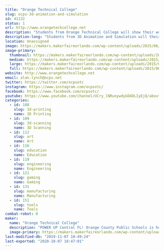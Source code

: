 ```yaml
---
title: "Orange Technical College"
slug: ocps-3d-animation-and-simulation
id: 41132
status: 1
url: http://www.orangetechcollege.net
description: "Students from Orange Technical College will show their work.  "
description-long: "Students from 3D Animation and Simulation will their work."
location: Unassigned
image: https://makers.makerfaireorlando.com/wp-content/uploads/2015/06/3D-Animation-MOCAP-Volume-1024x671.jpg
image-primary:
  thumbnail: https://makers.makerfaireorlando.com/wp-content/uploads/2015/06/3D-Animation-MOCAP-Volume-150x150.jpg
  medium: https://makers.makerfaireorlando.com/wp-content/uploads/2015/06/3D-Animation-MOCAP-Volume-300x197.jpg
  large: https://makers.makerfaireorlando.com/wp-content/uploads/2015/06/3D-Animation-MOCAP-Volume-1024x671.jpg
  full: https://makers.makerfaireorlando.com/wp-content/uploads/2015/06/3D-Animation-MOCAP-Volume.jpg
website: http://www.orangetechcollege.net
email: alan.lynch@ocps.net
twitter: https://twitter.com/ocpsotc
instagram: https://www.instagram.com/ocpsotc/
facebook: https://www.facebook.com/ocpsotc/
youtube: https://www.youtube.com/channel/UCry_lNRunywdyGO4DLIyEjQ/about
categories:
  - id: 108
    slug: 3d-printing
    name: 3D Printing
  - id: 109
    slug: 3d-scanning
    name: 3D Scanning
  - id: 112
    slug: art
    name: Art
  - id: 116
    slug: education
    name: Education
  - id: 119
    slug: engineering
    name: Engineering
  - id: 121
    slug: gaming
    name: Gaming
  - id: 131
    slug: manufacturing
    name: Manufacturing
  - id: 151
    slug: tools
    name: Tools
combat-robot: 0
maker:
  name: "Orange Technical College"
  description: "POWER UP Central FL! Orange County Public Schools is home to Orange Technical College with five convenient campuses (Mid Florida, Orlando, Westside, Winter Park and Avalon) offering programs that feature affordable tuition, highly-qualified instructors and real-world curriculum. Whether a student is looking to jump into career training right out of high school, or interested in starting a whole new profession, Orange Technical College is the way to go! The interactive classrooms and simulated work atmosphere provide students with hands-on experience that builds the confidence to succeed in the workplace. At an unbeatable price, and fully accepting of financial aid, the tech centers are the perfect gateway to exciting careers in health sciences, information technology, digital/media arts, audio/video technologies, automotive, building construction, manufacturing and so much more."
  image-primary: https://makers.makerfaireorlando.com/wp-content/uploads/2016/10/Button_OTC_Horiz-1024x337.png
last-modified-db: "2019-11-07 10:49:24"
last-exported: "2020-10-07 18:47:01"
---
```

